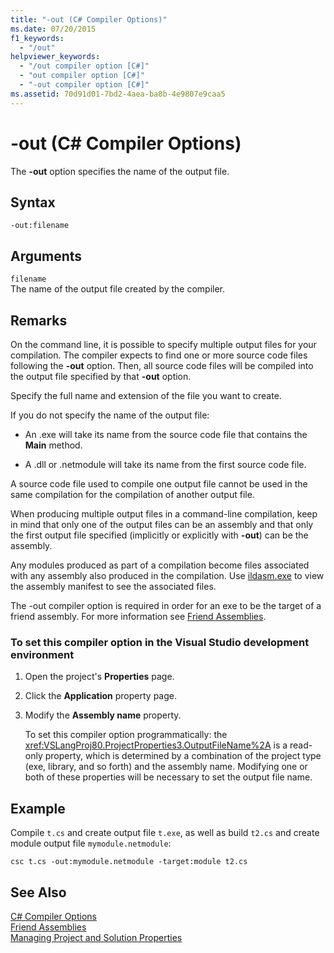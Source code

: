```yaml
---
title: "-out (C# Compiler Options)"
ms.date: 07/20/2015
f1_keywords: 
  - "/out"
helpviewer_keywords: 
  - "/out compiler option [C#]"
  - "out compiler option [C#]"
  - "-out compiler option [C#]"
ms.assetid: 70d91d01-7bd2-4aea-ba8b-4e9807e9caa5
---
```

# -out (C# Compiler Options)
The **-out** option specifies the name of the output file.  
  
## Syntax  
  
```console  
-out:filename  
```  
  
## Arguments  
 `filename`  
 The name of the output file created by the compiler.  
  
## Remarks  
 On the command line, it is possible to specify multiple output files for your compilation. The compiler expects to find one or more source code files following the **-out** option. Then, all source code files will be compiled into the output file specified by that **-out** option.  
  
 Specify the full name and extension of the file you want to create.  
  
 If you do not specify the name of the output file:  
  
-   An .exe will take its name from the source code file that contains the **Main** method.  
  
-   A .dll or .netmodule will take its name from the first source code file.  
  
 A source code file used to compile one output file cannot be used in the same compilation for the compilation of another output file.  
  
 When producing multiple output files in a command-line compilation, keep in mind that only one of the output files can be an assembly and that only the first output file specified (implicitly or explicitly with **-out**) can be the assembly.  
  
 Any modules produced as part of a compilation become files associated with any assembly also produced in the compilation. Use [ildasm.exe](../../../framework/tools/ildasm-exe-il-disassembler.md) to view the assembly manifest to see the associated files.  
  
 The -out compiler option is required in order for an exe to be the target of a friend assembly. For more information see [Friend Assemblies](../../programming-guide/concepts/assemblies-gac/friend-assemblies.md).  
  
### To set this compiler option in the Visual Studio development environment  
  
1.  Open the project's **Properties** page.  
  
2.  Click the **Application** property page.  
  
3.  Modify the **Assembly name** property.  
  
     To set this compiler option programmatically: the <xref:VSLangProj80.ProjectProperties3.OutputFileName%2A> is a read-only property, which is determined by a combination of the project type (exe, library, and so forth) and the assembly name. Modifying one or both of these properties will be necessary to set the output file name.  
  
## Example  
 Compile `t.cs` and create output file `t.exe`, as well as build `t2.cs` and create module output file `mymodule.netmodule`:  
  
```console  
csc t.cs -out:mymodule.netmodule -target:module t2.cs  
```  
  
## See Also  
 [C# Compiler Options](../../../csharp/language-reference/compiler-options/index.md)  
 [Friend Assemblies](../../programming-guide/concepts/assemblies-gac/friend-assemblies.md)  
 [Managing Project and Solution Properties](/visualstudio/ide/managing-project-and-solution-properties)
